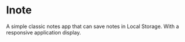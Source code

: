 # Inote
A simple classic notes app that can save notes in Local Storage. With a responsive application display.